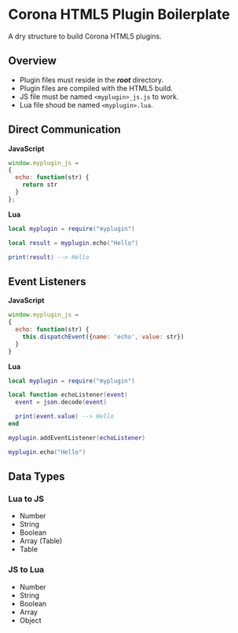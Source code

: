 # Corona HTML5 Plugin Boilerplate

A dry structure to build Corona HTML5 plugins.

## Overview

 - Plugin files must reside in the ___root___ directory.
 - Plugin files are compiled with the HTML5 build.
 - JS file must be named `<myplugin>_js.js` to work.
 - Lua file shoud be named `<myplugin>.lua`.

## Direct Communication

__JavaScript__

```js
window.myplugin_js = 
{
  echo: function(str) {
    return str
  }
};
```

__Lua__

```lua
local myplugin = require("myplugin")

local result = myplugin.echo("Hello")

print(result) --> Hello
```

## Event Listeners

__JavaScript__

```js
window.myplugin_js = 
{
  echo: function(str) {
    this.dispatchEvent({name: 'echo', value: str})
  }
}
```

__Lua__

```lua
local myplugin = require("myplugin")

local function echoListener(event)
  event = json.decode(event)

  print(event.value) --> Hello
end

myplugin.addEventListener(echoListener)

myplugin.echo("Hello")
```

## Data Types

### Lua to JS

 - Number
 - String
 - Boolean
 - Array (Table)
 - Table

 ### JS to Lua

 - Number
 - String
 - Boolean
 - Array
 - Object